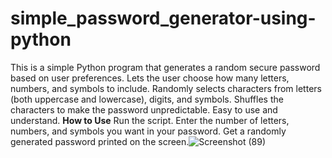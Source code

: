 # simple_password_generator-using-python
This is a simple Python program that generates a random secure password based on user preferences.
Lets the user choose how many letters, numbers, and symbols to include.
Randomly selects characters from letters (both uppercase and lowercase), digits, and symbols.
Shuffles the characters to make the password unpredictable.
Easy to use and understand.
**How to Use**
Run the script.
Enter the number of letters, numbers, and symbols you want in your password.
Get a randomly generated password printed on the screen.![Screenshot (89)](https://github.com/user-attachments/assets/85e37e24-cfcb-4679-962c-7b1a0ede5a54)
